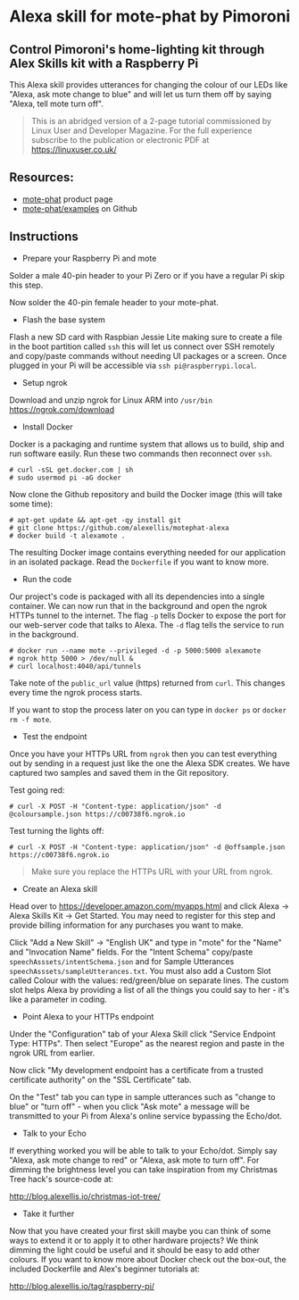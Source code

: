 # Alexa skill for mote-phat by Pimoroni

## Control Pimoroni's home-lighting kit through Alex Skills kit with a Raspberry Pi

This Alexa skill provides utterances for changing the colour of our LEDs like "Alexa, ask mote change to blue" and will let us turn them off by saying "Alexa, tell mote turn off".

> This is an abridged version of a 2-page tutorial commissioned by Linux User and Developer Magazine. For the full experience subscribe to the publication or electronic PDF at https://linuxuser.co.uk/

## Resources:

* [mote-phat](https://shop.pimoroni.com/products/mote-phat) product page
* [mote-phat/examples](https://github.com/pimoroni/mote-phat/tree/master/examples) on Github

## Instructions

* Prepare your Raspberry Pi and mote

Solder a male 40-pin header to your Pi Zero or if you have a regular Pi skip this step.

Now solder the 40-pin female header to your mote-phat.

* Flash the base system

Flash a new SD card with Raspbian Jessie Lite making sure to create a file in the boot partition called `ssh` this will let us connect over SSH remotely and copy/paste commands without needing UI packages or a screen. Once plugged in your Pi will be accessible via `ssh pi@raspberrypi.local`.

* Setup ngrok

Download and unzip ngrok for Linux ARM into `/usr/bin` https://ngrok.com/download

* Install Docker

Docker is a packaging and runtime system that allows us to build, ship and run software easily. Run these two commands then reconnect over `ssh`.

```
# curl -sSL get.docker.com | sh
# sudo usermod pi -aG docker
```

Now clone the Github repository and build the Docker image (this will take some time):

```
# apt-get update && apt-get -qy install git
# git clone https://github.com/alexellis/motephat-alexa
# docker build -t alexamote .
```

The resulting Docker image contains everything needed for our application in an isolated package. Read the `Dockerfile` if you want to know more.

* Run the code

Our project's code is packaged with all its dependencies into a single container. We can now run that in the background and open the ngrok HTTPs tunnel to the internet. The flag `-p` tells Docker to expose the port for our web-server code that talks to Alexa. The `-d` flag tells the service to run in the background.

```
# docker run --name mote --privileged -d -p 5000:5000 alexamote
# ngrok http 5000 > /dev/null &
# curl localhost:4040/api/tunnels
```

Take note of the `public_url` value (https) returned from `curl`. This changes every time the ngrok process starts.

If you want to stop the process later on you can type in `docker ps` or `docker rm -f mote`.

* Test the endpoint


Once you have your HTTPs URL from `ngrok` then you can test everything out by sending in a request just like the one the Alexa SDK creates. We have captured two samples and saved them in the Git repository.

Test going red:

```
# curl -X POST -H "Content-type: application/json" -d @coloursample.json https://c00738f6.ngrok.io
```

Test turning the lights off:

```
# curl -X POST -H "Content-type: application/json" -d @offsample.json https://c00738f6.ngrok.io
```

> Make sure you replace the HTTPs URL with your URL from ngrok.

* Create an Alexa skill

Head over to https://developer.amazon.com/myapps.html and click Alexa -> Alexa Skills Kit -> Get Started. You may need to register for this step and provide billing information for any purchases you want to make.

Click "Add a New Skill" -> "English UK" and type in "mote" for the "Name" and "Invocation Name" fields. For the "Intent Schema" copy/paste `speechAsssets/intentSchema.json` and for Sample Utterances `speechAsssets/sampleUtterances.txt`. You must also add a Custom Slot called Colour with the values: red/green/blue on separate lines. The custom slot helps Alexa by providing a list of all the things you could say to her - it's like a parameter in coding.

* Point Alexa to your HTTPs endpoint

Under the "Configuration" tab of your Alexa Skill click "Service Endpoint Type: HTTPs". Then select "Europe" as the nearest region and paste in the ngrok URL from earlier.

Now click "My development endpoint has a certificate from a trusted certificate authority" on the "SSL Certificate" tab.

On the "Test" tab you can type in sample utterances such as "change to blue" or "turn off" - when you click "Ask mote" a message will be transmitted to your Pi from Alexa's online service bypassing the Echo/dot.

* Talk to your Echo

If everything worked you will be able to talk to your Echo/dot. Simply say "Alexa, ask mote change to red" or "Alexa, ask mote to turn off". For dimming the brightness level you can take inspiration from my Christmas Tree hack's source-code at:

http://blog.alexellis.io/christmas-iot-tree/

* Take it further

Now that you have created your first skill maybe you can think of some ways to extend it or to apply it to other hardware projects? We think dimming the light could be useful and it should be easy to add other colours. If you want to know more about Docker check out the box-out, the included Dockerfile and Alex's beginner tutorials at:

http://blog.alexellis.io/tag/raspberry-pi/
